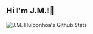 ## Hi I'm J.M.!👋

![J.M. Huibonhoa's Github Stats](https://github-readme-stats-alpha-hazel.vercel.app/api?username=jmhbh&theme=discord_old_blurple&show=reviews,prs)

<!--
**jmhbh/jmhbh** is a ✨ _special_ ✨ repository because its `README.md` (this file) appears on your GitHub profile.

Here are some ideas to get you started:

- 🔭 I’m currently working on ...
- 🌱 I’m currently learning ...
- 👯 I’m looking to collaborate on ...
- 🤔 I’m looking for help with ...
- 💬 Ask me about ...
- 📫 How to reach me: ...
- 😄 Pronouns: ...
- ⚡ Fun fact: ...
-->
